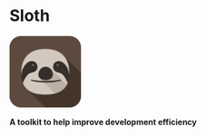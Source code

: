 # Sloth

<img src="images/logo.png" width="25%" height=25% />

**A toolkit to help improve development efficiency**
